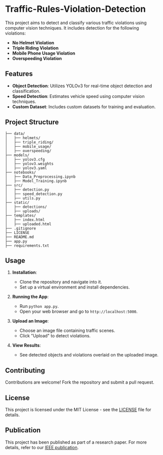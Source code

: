 # Traffic-Rules-Violation-Detection

This project aims to detect and classify various traffic violations using computer vision techniques. It includes detection for the following violations:

- **No Helmet Violation**
- **Triple Riding Violation**
- **Mobile Phone Usage Violation**
- **Overspeeding Violation**

## Features

- **Object Detection**: Utilizes YOLOv3 for real-time object detection and classification.
- **Speed Detection**: Estimates vehicle speed using computer vision techniques.
- **Custom Dataset**: Includes custom datasets for training and evaluation.

## Project Structure

```
├── data/
│   ├── helmets/
│   ├── triple_riding/
│   ├── mobile_usage/
│   ├── overspeeding/
├── models/
│   ├── yolov3.cfg
│   ├── yolov3.weights
│   ├── yolov3.yaml
├── notebooks/
│   ├── Data_Preprocessing.ipynb
│   ├── Model_Training.ipynb
├── src/
│   ├── detection.py
│   ├── speed_detection.py
│   ├── utils.py
├── static/
│   ├── detections/
│   ├── uploads/
├── templates/
│   ├── index.html
│   ├── uploaded.html
├── .gitignore
├── LICENSE
├── README.md
├── app.py
├── requirements.txt
```

## Usage

1. **Installation**:
   - Clone the repository and navigate into it.
   - Set up a virtual environment and install dependencies.

2. **Running the App**:
   - Run `python app.py`.
   - Open your web browser and go to `http://localhost:5000`.

3. **Upload an Image**:
   - Choose an image file containing traffic scenes.
   - Click "Upload" to detect violations.

4. **View Results**:
   - See detected objects and violations overlaid on the uploaded image.

## Contributing

Contributions are welcome! Fork the repository and submit a pull request.

## License

This project is licensed under the MIT License - see the [LICENSE](LICENSE) file for details.

## Publication

This project has been published as part of a research paper. For more details, refer to our [IEEE publication](https://ieeexplore.ieee.org/document/10112954#citations).
